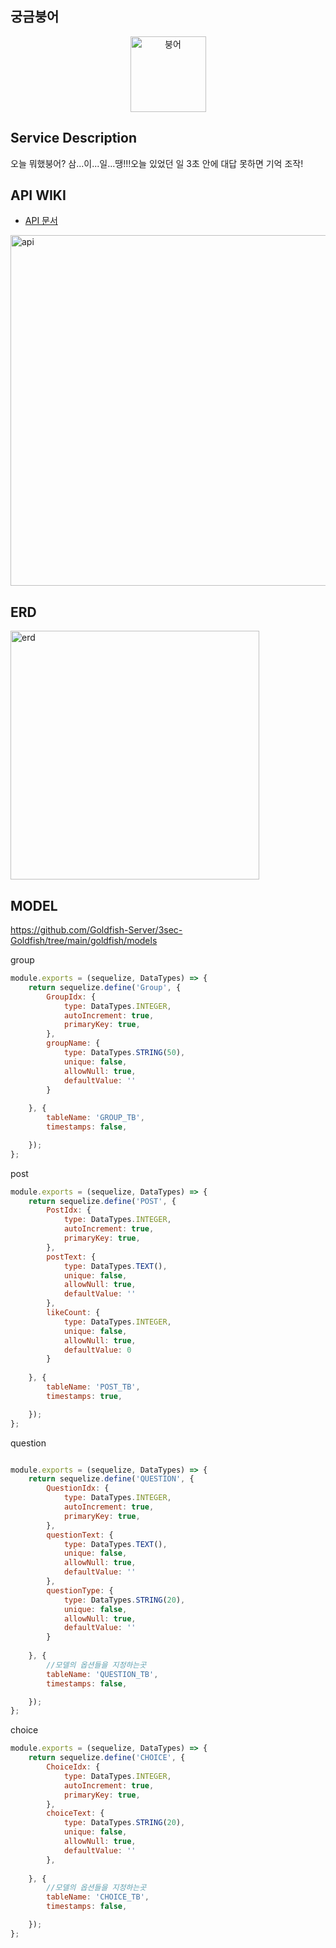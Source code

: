 ## 궁금붕어  
<div align="center">
<img width="121" alt="붕어" src="https://user-images.githubusercontent.com/63579113/119240186-14465780-bb89-11eb-8f0c-a42cc6ad1cee.png">
</div>

 ## Service Description 
 오늘 뭐했붕어? 삼...이...일...땡!!!오늘 있었던 일 3초 안에 대답 못하면 기억 조작!

 ## API WIKI 
- [API 문서](https://github.com/Goldfish-Server/3sec-Goldfish/wiki)  
<img width="561" alt="api" src="https://user-images.githubusercontent.com/63579113/119239030-2c19dd80-bb81-11eb-8752-09097263c483.png">


## ERD
<img width="398" alt="erd" src="https://user-images.githubusercontent.com/63579113/119239049-4b186f80-bb81-11eb-8c22-86db3f727c69.png">

## MODEL
https://github.com/Goldfish-Server/3sec-Goldfish/tree/main/goldfish/models

group
```javascript
module.exports = (sequelize, DataTypes) => {
    return sequelize.define('Group', {
        GroupIdx: {
            type: DataTypes.INTEGER,
            autoIncrement: true,
            primaryKey: true,
        },
        groupName: {
            type: DataTypes.STRING(50),
            unique: false,
            allowNull: true,
            defaultValue: ''
        }
        
    }, {
        tableName: 'GROUP_TB',
        timestamps: false,

    });
};
```

post
```javascript
module.exports = (sequelize, DataTypes) => {
    return sequelize.define('POST', {
        PostIdx: {
            type: DataTypes.INTEGER,
            autoIncrement: true,
            primaryKey: true,
        },
        postText: {
            type: DataTypes.TEXT(),
            unique: false,
            allowNull: true,
            defaultValue: ''
        },
        likeCount: {
            type: DataTypes.INTEGER,
            unique: false,
            allowNull: true,
            defaultValue: 0
        }
        
    }, {
        tableName: 'POST_TB',
        timestamps: true,

    });
};

```
question
```javascript

module.exports = (sequelize, DataTypes) => {
    return sequelize.define('QUESTION', {
        QuestionIdx: {
            type: DataTypes.INTEGER,
            autoIncrement: true,
            primaryKey: true,
        },
        questionText: {
            type: DataTypes.TEXT(),
            unique: false,
            allowNull: true,
            defaultValue: ''
        },
        questionType: {
            type: DataTypes.STRING(20),
            unique: false,
            allowNull: true,
            defaultValue: ''
        }
        
    }, {
        //모델의 옵션들을 지정하는곳    
        tableName: 'QUESTION_TB',
        timestamps: false,

    });
};
```
choice
```javascript
module.exports = (sequelize, DataTypes) => {
    return sequelize.define('CHOICE', {
        ChoiceIdx: {
            type: DataTypes.INTEGER,
            autoIncrement: true,
            primaryKey: true,
        },
        choiceText: {
            type: DataTypes.STRING(20),
            unique: false,
            allowNull: true,
            defaultValue: ''
        },
        
    }, {
        //모델의 옵션들을 지정하는곳    
        tableName: 'CHOICE_TB',
        timestamps: false,

    });
};
```